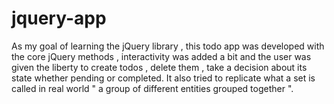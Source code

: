 # jquery-app
As my goal of learning the jQuery library , this todo app was developed with the core jQuery methods , interactivity was added a bit 
and the user was given the liberty to create todos , delete them , take a decision about its state whether pending or completed. It also
tried to replicate what a set is called in real world " a group of different entities grouped together ".
